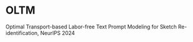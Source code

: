 # OLTM
Optimal Transport-based Labor-free Text Prompt Modeling for Sketch Re-identification, NeurIPS 2024
